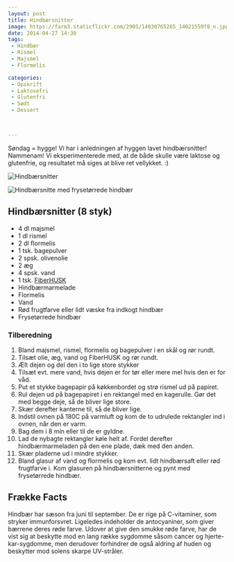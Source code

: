 ```yaml
---
layout: post
title: Hindbærsnitter
image: https://farm3.staticflickr.com/2905/14030765265_14021559f8_n.jpg
date: 2014-04-27 14:30
tags:
 - Hindbær
 - Rismel
 - Majsmel
 - Flormelis

categories:
 - Opskrift
 - Laktosefri
 - Glutenfri
 - Sødt
 - Dessert



---
```


Søndag = hygge! Vi har i anledningen af hyggen lavet hindbærsnitter! Nammenam! Vi eksperimenterede med, at de både skulle være laktose og glutenfrie, og resultatet må siges at blive ret vellykket. :) 




![Hindbærsnitter](https://farm3.staticflickr.com/2905/14030765265_14021559f8_z.jpg)


![Hindbærsnitte med frysetørrede hindbær](https://farm6.staticflickr.com/5044/14007654216_3bd2f891d5_z.jpg)




## Hindbærsnitter (8 styk)
- 4 dl majsmel
- 1 dl rismel
- 2 dl flormelis
- 1 tsk. bagepulver
- 2 spsk. olivenolie
- 2 æg
- 4 spsk. vand
- 1 tsk. [FiberHUSK](www.husk.dk)
- Hindbærmarmelade
- Flormelis
- Vand
- Rød frugtfarve eller lidt væske fra indkogt hindbær
- Frysetørrede hindbær



### Tilberedning
1. Bland majsmel, rismel, flormelis og bagepulver i en skål og rør rundt.
2. Tilsæt olie, æg, vand og FiberHUSK og rør rundt.
3. Ælt dejen og del den i to lige store stykker
4. Tilsæt evt. mere vand, hvis dejen er for tør eller mere mel hvis den er for våd.
5. Put et stykke bagepapir på køkkenbordet og strø rismel ud på papiret. 
6. Rul dejen ud på bagepapiret i en rektangel med en kagerulle. Gør det med begge deje, så de bliver lige store.
7. Skær derefter kanterne til, så de bliver lige.
8. Indstil ovnen på 180C på varmluft og kom de to udrulede rektangler ind i ovnen, når den er varm.
9. Bag dem i 8 min eller til de er gyldne.
10. Lad de nybagte rektangler køle helt af. Fordel derefter hindbærmarmeladen på den ene plade, dæk med den anden.
11. Skær pladerne ud i mindre stykker.
12. Bland glasur af vand og flormelis og kom evt. lidt hindbærsaft eller rød frugtfarve i. Kom glasuren på hindbærsnitterne og pynt med frysetørrede hindbær.
















## Frække Facts
Hindbær har sæson fra juni til september. De er rige på C-vitaminer, som stryker immunforsvret. Ligeledes indeholder de antocyaniner, som giver bærrene deres røde farve. Udover at give den smukke røde farve, har de vist sig at beskytte mod en lang række sygdomme såsom cancer og hjerte-kar-sygdomme, men derudover forhindrer de også
aldring af huden og beskytter mod solens skarpe UV-stråler. 